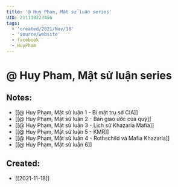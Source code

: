 ```yaml
---
title: '@ Huy Pham, Mật sử luận series'
UID: 211118223456
tags:
  - 'created/2021/Nov/18'
  - 'source/website'
  - facebook
  - HuyPham
---
```

# @ Huy Pham, Mật sử luận series

## Notes:
- [[@ Huy Phạm, Mật sử luận 1 - Bí mật trụ sở CIA]]
- [[@ Huy Phạm, Mật sử luận 2 - Bản giao ước của quỷ]]
- [[@ Huy Phạm, Mật sử luận 3 - Lịch sử Khazaria Mafia]]
- [[@ Huy Phạm, Mật sử luận 5 - KMR]]
- [[@ Huy Phạm, Mật sử luận 4 - Rothschild và Mafia Khazaria]]
- [[@ Huy Phạm, Mật sử luận 6]]
## Created:
- [[2021-11-18]]
